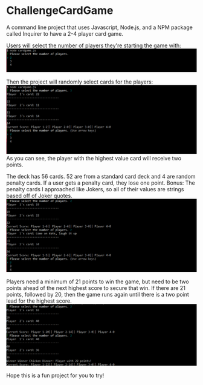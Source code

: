 # ChallengeCardGame

A command line project that uses Javascript, Node.js, and a NPM package called Inquirer to have a 2-4 player card game.

Users will select the number of players they're starting the game with:
![Player Selection](https://raw.githubusercontent.com/mlin2814/ChallengeCardGame/master/assets/images/Screenshot%20(19).png)

Then the project will randomly select cards for the players:
![Card Selection](https://raw.githubusercontent.com/mlin2814/ChallengeCardGame/master/assets/images/Screenshot%20(20).png)
As you can see, the player with the highest value card will receive two points.

The deck has 56 cards. 52 are from a standard card deck and 4 are random penalty cards. If a user gets a penalty card, they lose one point. 
Bonus: The penalty cards I approached like Jokers, so all of their values are strings based off of Joker quotes.
![Penalty Cards: Joker Style](https://raw.githubusercontent.com/mlin2814/ChallengeCardGame/master/assets/images/Screenshot%20(23).png)

Players need a minimum of 21 points to win the game, but need to be two points ahead of the next highest score to secure that win. If there are 21 points, followed by 20, then the game runs again until there is a two point lead for the highest score.
![Winner Winner](https://raw.githubusercontent.com/mlin2814/ChallengeCardGame/master/assets/images/Screenshot%20(24).png)

Hope this is a fun project for you to try!
